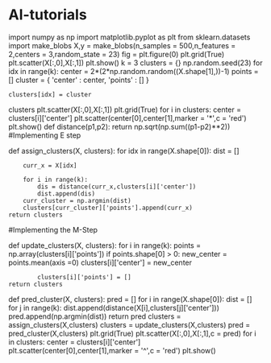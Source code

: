 # AI-tutorials
import numpy as np
import matplotlib.pyplot as plt
from sklearn.datasets import make_blobs
X,y = make_blobs(n_samples = 500,n_features = 2,centers = 3,random_state = 23)
fig = plt.figure(0)
plt.grid(True)
plt.scatter(X[:,0],X[:,1])
plt.show()
k = 3
clusters = {}
np.random.seed(23)
for idx in range(k):
	center = 2*(2*np.random.random((X.shape[1],))-1)
	points = []
	cluster = {
		'center' : center,
		'points' : []
	}
	
	clusters[idx] = cluster
	
clusters
plt.scatter(X[:,0],X[:,1])
plt.grid(True)
for i in clusters:
	center = clusters[i]['center']
	plt.scatter(center[0],center[1],marker = '*',c = 'red')
plt.show()
def distance(p1,p2):
	return np.sqrt(np.sum((p1-p2)**2))
#Implementing E step 

def assign_clusters(X, clusters):
	for idx in range(X.shape[0]):
		dist = []
		
		curr_x = X[idx]
		
		for i in range(k):
			dis = distance(curr_x,clusters[i]['center'])
			dist.append(dis)
		curr_cluster = np.argmin(dist)
		clusters[curr_cluster]['points'].append(curr_x)
	return clusters

#Implementing the M-Step

def update_clusters(X, clusters):
	for i in range(k):
		points = np.array(clusters[i]['points'])
		if points.shape[0] > 0:
			new_center = points.mean(axis =0)
			clusters[i]['center'] = new_center
			
			clusters[i]['points'] = []
	return clusters
def pred_cluster(X, clusters):
	pred = []
	for i in range(X.shape[0]):
		dist = []
		for j in range(k):
			dist.append(distance(X[i],clusters[j]['center']))
		pred.append(np.argmin(dist))
	return pred
clusters = assign_clusters(X,clusters)
clusters = update_clusters(X,clusters)
pred = pred_cluster(X,clusters)
plt.grid(True)
plt.scatter(X[:,0],X[:,1],c = pred)
for i in clusters:
	center = clusters[i]['center']
	plt.scatter(center[0],center[1],marker = '^',c = 'red')
plt.show()
